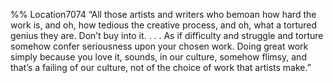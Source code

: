 %% Location7074 
“All those artists and writers who bemoan how hard the work is, and oh, how tedious the creative process, and oh, what a tortured genius they are. Don’t buy into it. . . . As if difficulty and struggle and torture somehow confer seriousness upon your chosen work. Doing great work simply because you love it, sounds, in our culture, somehow flimsy, and that’s a failing of our culture, not of the choice of work that artists make.” 